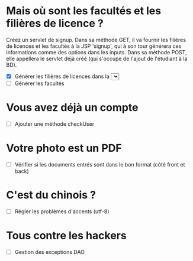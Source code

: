 # Mais où sont les facultés et les filières de licence ?

Créez un servlet de signup. Dans sa méthode GET, il va fournir les filières de licences et les facultés à la JSP 'signup', qui à son tour générera ces informations comme des options dans les inputs. Dans sa méthode POST, elle appellera le servlet déjà créé (qui s'occupe de l'ajout de l'étudiant à la BD).

- [x] Générer les filières de licences dans la <select> du 'signup.js'
- [ ] Générer les facultés

# Vous avez déjà un compte

- [ ] Ajouter une méthode checkUser

# Votre photo est un PDF

- [ ] Vérifier si les documents entrés sont dans le bon format (côté front et back)

# C'est du chinois ?

- [ ] Régler les problèmes d'accents (utf-8)

# Tous contre les hackers

- [ ] Gestion des exceptions DAO
